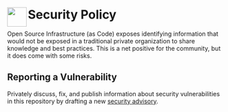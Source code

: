# <img align="left" width="45" height="45" src="https://github.com/osinfra-io/terraform-google-cloud-sql/assets/1610100/ef899efa-b2ce-4c31-83cf-debefadd481d"> Security Policy

Open Source Infrastructure (as Code) exposes identifying information that would not be exposed in a traditional
private organization to share knowledge and best practices. This is a net positive for
the community, but it does come with some risks.

## Reporting a Vulnerability

Privately discuss, fix, and publish information about security vulnerabilities in this repository by drafting a new
[security advisory](https://github.com/osinfra-io/platform-github/security/advisories/new).
